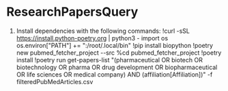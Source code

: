 # ResearchPapersQuery

1. Install dependencies with the following commands: 
!curl -sSL https://install.python-poetry.org | python3 -
import os
os.environ["PATH"] += ":/root/.local/bin" 
!pip install biopython
!poetry new pubmed_fetcher_project --src
%cd pubmed_fetcher_project
!poetry install
!poetry run get-papers-list "(pharmaceutical OR biotech OR biotechnology OR pharma OR drug development OR biopharmaceutical OR life sciences OR medical company) AND (affiliation[Affiliation])" -f filteredPubMedArticles.csv
